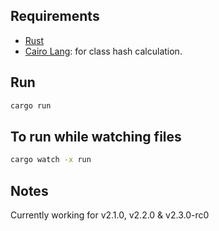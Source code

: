 ## Requirements

- [Rust](https://www.rust-lang.org/tools/install)
- [Cairo Lang](https://www.cairo-lang.org/docs/quickstart.html#quickstart): for class hash calculation.

## Run
 
```bash
cargo run  
``` 
## To run while watching files
 
```bash 
cargo watch -x run 
``` 

## Notes

Currently working for v2.1.0, v2.2.0 & v2.3.0-rc0   
